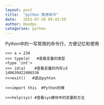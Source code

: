 ```yaml
---
layout: post
title:  "python 常用命令"
date:   2015-07-20 09:43:59
author: Hoodps
categories: python
---
```


Python中的一写常用的命令行，方便记忆和使用

	>>> a = 234
	>>> type(a)   #查看变量的类型
	<type 'int'>
	>>> id(a)    #查看变量的内存id
	140639422406536
	>>>exit()   #退出pyhton

	>>>import this  #Python的禅

	>>>help(sys) #查看sys模块中的变量和方法



